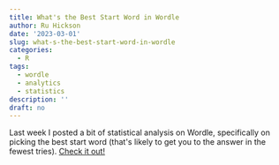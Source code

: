 ```yaml
---
title: What's the Best Start Word in Wordle
author: Ru Hickson
date: '2023-03-01'
slug: what-s-the-best-start-word-in-wordle
categories:
  - R
tags:
  - wordle
  - analytics
  - statistics
description: ''
draft: no
---
```


Last week I posted a bit of statistical analysis on Wordle, specifically on picking the best start word (that's likely to get you to the answer in the fewest tries). [Check it out!](https://www.linkedin.com/pulse/whats-best-start-word-wordle-ru-hickson/?trackingId=sQ7F7NrySHS3qUgQ98FJcg%3D%3D)